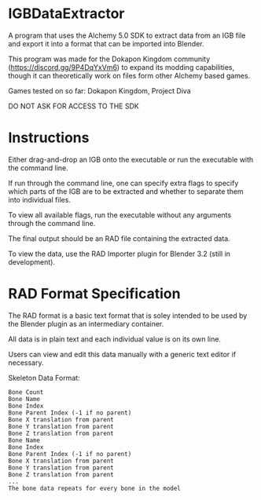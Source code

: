 # IGBDataExtractor
A program that uses the Alchemy 5.0 SDK to extract data from an IGB file and export it into a format that can be imported into Blender.

This program was made for the Dokapon Kingdom community (https://discord.gg/9P4DqYxVm6) to expand its modding capabilities, though it can theoretically work on files form other Alchemy based games.

Games tested on so far: Dokapon Kingdom, Project Diva

DO NOT ASK FOR ACCESS TO THE SDK

# Instructions
Either drag-and-drop an IGB onto the executable or run the executable with the command line.

If run through the command line, one can specify extra flags to specify which parts of the IGB are to be extracted and whether to separate them into individual files.

To view all available flags, run the executable without any arguments through the command line.

The final output should be an RAD file containing the extracted data.

To view the data, use the RAD Importer plugin for Blender 3.2 (still in development).


# RAD Format Specification
The RAD format is a basic text format that is soley intended to be used by the Blender plugin as an intermediary container.

All data is in plain text and each individual value is on its own line.

Users can view and edit this data manually with a generic text editor if necessary.


Skeleton Data Format:
```SKELETON
Bone Count
Bone Name
Bone Index
Bone Parent Index (-1 if no parent)
Bone X translation from parent
Bone Y translation from parent
Bone Z translation from parent
Bone Name
Bone Index
Bone Parent Index (-1 if no parent)
Bone X translation from parent
Bone Y translation from parent
Bone Z translation from parent
...
The bone data repeats for every bone in the model
```
